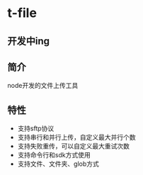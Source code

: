 # t-file

## 开发中ing

## 简介
node开发的文件上传工具

## 特性
- 支持sftp协议
- 支持串行和并行上传，自定义最大并行个数
- 支持失败重传，可以自定义最大重试次数
- 支持命令行和sdk方式使用
- 支持文件、文件夹、glob方式
